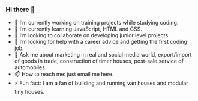 ### Hi there 👋
- 🔭 I’m currently working on training projects while studying coding.
- 🌱 I’m currently learning JavaScript, HTML and CSS.
- 👯 I’m looking to collaborate on developing junior level projects.
- 🤔 I’m looking for help with a career advice and getting the first coding job.
- 💬 Ask me about marketing in real and social media world, export/import of goods in trade, construction of timer houses, post-sale service of automobiles.
- 📫 How to reach me: just email me here.
- ⚡ Fun fact: I am a fan of building and running van houses and modular tiny houses.

<!--
**vrkgua/vrkgua** is a ✨ _special_ ✨ repository because its `README.md` (this file) appears on your GitHub profile.
-->
